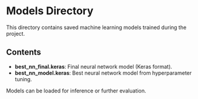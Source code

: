 # Models Directory

This directory contains saved machine learning models trained during the project.

## Contents
- **best_nn_final.keras**: Final neural network model (Keras format).
- **best_nn_model.keras**: Best neural network model from hyperparameter tuning.

Models can be loaded for inference or further evaluation.